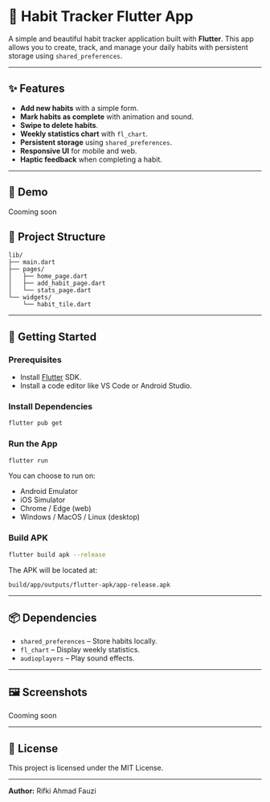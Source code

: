 # 📅 Habit Tracker Flutter App

A simple and beautiful habit tracker application built with **Flutter**. This app allows you to create, track, and manage your daily habits with persistent storage using `shared_preferences`.

---

## ✨ Features

* **Add new habits** with a simple form.
* **Mark habits as complete** with animation and sound.
* **Swipe to delete habits**.
* **Weekly statistics chart** with `fl_chart`.
* **Persistent storage** using `shared_preferences`.
* **Responsive UI** for mobile and web.
* **Haptic feedback** when completing a habit.

---

## 🎥 Demo
Cooming soon

## 📂 Project Structure

```
lib/
├── main.dart
├── pages/
│   ├── home_page.dart
│   ├── add_habit_page.dart
│   └── stats_page.dart
└── widgets/
    └── habit_tile.dart
```

---

## 🚀 Getting Started

### Prerequisites

* Install [Flutter](https://flutter.dev/docs/get-started/install) SDK.
* Install a code editor like VS Code or Android Studio.

### Install Dependencies

```bash
flutter pub get
```

### Run the App

```bash
flutter run
```

You can choose to run on:

* Android Emulator
* iOS Simulator
* Chrome / Edge (web)
* Windows / MacOS / Linux (desktop)

### Build APK

```bash
flutter build apk --release
```

The APK will be located at:

```
build/app/outputs/flutter-apk/app-release.apk
```

---

## 📦 Dependencies

* `shared_preferences` – Store habits locally.
* `fl_chart` – Display weekly statistics.
* `audioplayers` – Play sound effects.

---

## 🖼 Screenshots

Cooming soon

---

## 📜 License

This project is licensed under the MIT License.

---

**Author:** Rifki Ahmad Fauzi
